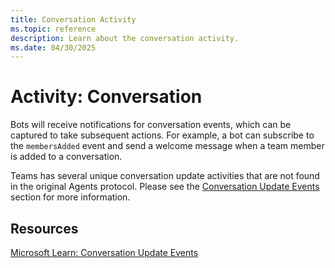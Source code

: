 ```yaml
---
title: Conversation Activity
ms.topic: reference
description: Learn about the conversation activity.
ms.date: 04/30/2025
---
```


# Activity: Conversation

Bots will receive notifications for conversation events, which can be captured to take subsequent actions. For example, a bot can subscribe to the `membersAdded` event and send a welcome message when a team member is added to a conversation.

Teams has several unique conversation update activities that are not found in the original Agents protocol. Please see the [Conversation Update Events](./2.conversation-update-events.md) section for more information.

## Resources

[Microsoft Learn: Conversation Update Events](https://learn.microsoft.com/en-us/microsoftteams/platform/bots/how-to/conversations/subscribe-to-conversation-events#conversation-update-events)
